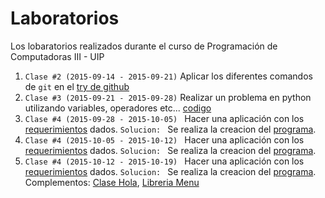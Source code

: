 # Laboratorios
Los lobaratorios realizados durante el curso de Programación de Computadoras III - UIP

1. ```Clase #2 (2015-09-14 - 2015-09-21)``` Aplicar los diferentes comandos de ```git``` en el [try de github](https://try.github.io)
2. ```Clase #3 (2015-09-21 - 2015-09-28)``` Realizar un problema en python utilizando variables, operadores etc... [codigo](https://github.com/jcsena/uip-prog3/blob/master/laboratorios/input.py)
3. ```Clase #4 (2015-09-28 - 2015-10-05) ``` Hacer una aplicación con los [requerimientos](https://github.com/jcsena/uip-prog3/blob/master/laboratorios/3/lab.txt) dados.
```Solucion: ``` Se realiza la creacion del [programa](https://github.com/jcsena/uip-prog3/blob/master/laboratorios/3/lab.py).
4. ```Clase #4 (2015-10-05 - 2015-10-12) ``` Hacer una aplicación con los [requerimientos](https://github.com/jcsena/uip-prog3/blob/master/laboratorios/4/lab.txt) dados.
```Solucion: ``` Se realiza la creacion del [programa](https://github.com/jcsena/uip-prog3/blob/master/laboratorios/4/lab.py).
5. ```Clase #4 (2015-10-12 - 2015-10-19) ``` Hacer una aplicación con los [requerimientos](https://github.com/jcsena/uip-prog3/blob/master/laboratorios/6/lab.txt) dados.
```Solucion: ``` Se realiza la creacion del [programa](https://github.com/jcsena/uip-prog3/blob/master/laboratorios/6/lab.py). Complementos: [Clase Hola](https://github.com/jcsena/uip-prog3/blob/master/laboratorios/6/hola.py), [Libreria Menu](https://github.com/jcsena/uip-prog3/blob/master/laboratorios/6/menu.py) 
